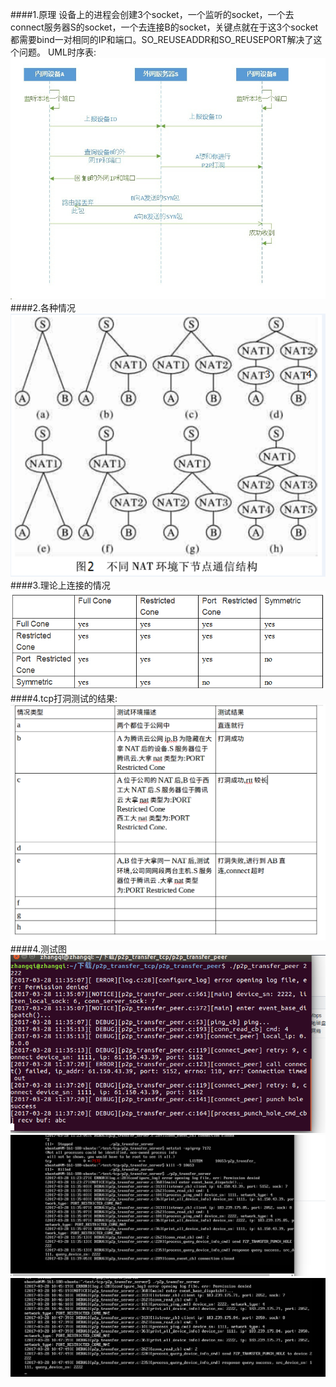 ####1.原理
设备上的进程会创建3个socket，一个监听的socket，一个去connect服务器S的socket，一个去连接B的socket，关键点就在于这3个socket都需要bind一对相同的IP和端口。SO_REUSEADDR和SO_REUSEPORT解决了这个问题。
UML时序表:
![](./img/tcp.jpg)
####2.各种情况
![](./img/打洞.png)
####3.理论上连接的情况
![](./img/ceshih.jpg)
####4.tcp打洞测试的结果:
![](./img/ceshi.png)
####4.测试图
![测试c情况client端,打洞成功](./img/ceshic.png)
![测试c情况server端,打洞成功](./img/ceshic1.png)
![测试e情况,打洞失败](./img/ceshie.png)